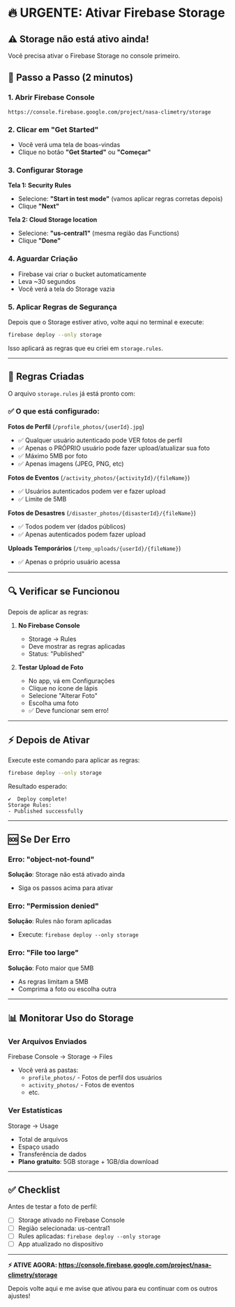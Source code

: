 # 🔥 URGENTE: Ativar Firebase Storage

## ⚠️ Storage não está ativo ainda!

Você precisa ativar o Firebase Storage no console primeiro.

## 📝 Passo a Passo (2 minutos)

### 1. Abrir Firebase Console
```
https://console.firebase.google.com/project/nasa-climetry/storage
```

### 2. Clicar em "Get Started"
- Você verá uma tela de boas-vindas
- Clique no botão **"Get Started"** ou **"Começar"**

### 3. Configurar Storage
**Tela 1: Security Rules**
- Selecione: **"Start in test mode"** (vamos aplicar regras corretas depois)
- Clique **"Next"**

**Tela 2: Cloud Storage location**
- Selecione: **"us-central1"** (mesma região das Functions)
- Clique **"Done"**

### 4. Aguardar Criação
- Firebase vai criar o bucket automaticamente
- Leva ~30 segundos
- Você verá a tela do Storage vazia

### 5. Aplicar Regras de Segurança
Depois que o Storage estiver ativo, volte aqui no terminal e execute:

```bash
firebase deploy --only storage
```

Isso aplicará as regras que eu criei em `storage.rules`.

---

## 📄 Regras Criadas

O arquivo `storage.rules` já está pronto com:

### ✅ O que está configurado:

**Fotos de Perfil** (`/profile_photos/{userId}.jpg`)
- ✅ Qualquer usuário autenticado pode VER fotos de perfil
- ✅ Apenas o PRÓPRIO usuário pode fazer upload/atualizar sua foto
- ✅ Máximo 5MB por foto
- ✅ Apenas imagens (JPEG, PNG, etc)

**Fotos de Eventos** (`/activity_photos/{activityId}/{fileName}`)
- ✅ Usuários autenticados podem ver e fazer upload
- ✅ Limite de 5MB

**Fotos de Desastres** (`/disaster_photos/{disasterId}/{fileName}`)
- ✅ Todos podem ver (dados públicos)
- ✅ Apenas autenticados podem fazer upload

**Uploads Temporários** (`/temp_uploads/{userId}/{fileName}`)
- ✅ Apenas o próprio usuário acessa

---

## 🔍 Verificar se Funcionou

Depois de aplicar as regras:

1. **No Firebase Console**
   - Storage → Rules
   - Deve mostrar as regras aplicadas
   - Status: "Published"

2. **Testar Upload de Foto**
   - No app, vá em Configurações
   - Clique no ícone de lápis
   - Selecione "Alterar Foto"
   - Escolha uma foto
   - ✅ Deve funcionar sem erro!

---

## ⚡ Depois de Ativar

Execute este comando para aplicar as regras:

```bash
firebase deploy --only storage
```

Resultado esperado:
```
✔  Deploy complete!
Storage Rules:
- Published successfully
```

---

## 🆘 Se Der Erro

### Erro: "object-not-found"
**Solução**: Storage não está ativado ainda
- Siga os passos acima para ativar

### Erro: "Permission denied"
**Solução**: Rules não foram aplicadas
- Execute: `firebase deploy --only storage`

### Erro: "File too large"
**Solução**: Foto maior que 5MB
- As regras limitam a 5MB
- Comprima a foto ou escolha outra

---

## 📊 Monitorar Uso do Storage

### Ver Arquivos Enviados
Firebase Console → Storage → Files
- Você verá as pastas:
  - `profile_photos/` - Fotos de perfil dos usuários
  - `activity_photos/` - Fotos de eventos
  - etc.

### Ver Estatísticas
Storage → Usage
- Total de arquivos
- Espaço usado
- Transferência de dados
- **Plano gratuito**: 5GB storage + 1GB/dia download

---

## ✅ Checklist

Antes de testar a foto de perfil:
- [ ] Storage ativado no Firebase Console
- [ ] Região selecionada: us-central1
- [ ] Rules aplicadas: `firebase deploy --only storage`
- [ ] App atualizado no dispositivo

---

**⚡ ATIVE AGORA: https://console.firebase.google.com/project/nasa-climetry/storage**

Depois volte aqui e me avise que ativou para eu continuar com os outros ajustes!
